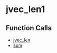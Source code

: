 # jvec_len1

## Function Calls
- [jvec_len](jvec_len.md)
- [sum](CSD/kCSD/ica/kCsd1D_ICA/STICA_UTIL/sum.md)

